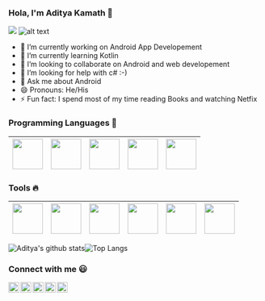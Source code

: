 ### Hola, I'm Aditya Kamath 👋
![](https://komarev.com/ghpvc/?username=adityakamath16)
![alt text](https://github.com/adityakamath16/adityakamath16/blob/master/images/banner/banner.jpg)
- 🔭 I’m currently working on Android App Developement
- 🌱 I’m currently learning Kotlin
- 👯 I’m looking to collaborate on Android and web developement
- 🤔 I’m looking for help with c# :-)
- 💬 Ask me about Android
- 😄 Pronouns: He/His
- ⚡ Fun fact: I spend most of my time reading Books and watching Netfix


### Programming Languages  :rocket:
|<img src="https://github.com/adityakamath16/adityakamath16/blob/master/images/Programming_languages/javalogo.png" width=60> | <img src="https://github.com/adityakamath16/adityakamath16/blob/master/images/Programming_languages/kotlin_logo.jpg" width=60> | <img src="https://github.com/adityakamath16/adityakamath16/blob/master/images/Programming_languages/logo-html-5.png" width=60> |<img src="https://github.com/adityakamath16/adityakamath16/blob/master/images/Programming_languages/phplogo.png" width=60> |<img src="https://github.com/adityakamath16/adityakamath16/blob/master/images/Programming_languages/dart.png" width=60> |
|:---:|:---:|:---:|:---:|:---:|


### Tools :fire:
|<img src="https://github.com/adityakamath16/adityakamath16/blob/master/images/tools/1200px-Android_Studio_icon.svg.png" width=60> | <img src="https://github.com/adityakamath16/adityakamath16/blob/master/images/tools/Adobe_Brackets_v0.0.x_icon.png" width=60>|  <img src="https://github.com/adityakamath16/adityakamath16/blob/master/images/tools/firebase.png" width=60> | <img src="https://github.com/adityakamath16/adityakamath16/blob/master/images/tools/25231.svg" width=60> |<img src="https://github.com/adityakamath16/adityakamath16/blob/master/images/tools/logo-stable.png" width=60> |<img src="https://github.com/adityakamath16/adityakamath16/blob/master/images/tools/flutter.png" width=60> |
|:---:|:---:|:---:|:---:|:---:|:---:|

![Aditya's github stats](https://github-readme-stats.vercel.app/api?username=adityakamath16)![Top Langs](https://github-readme-stats.vercel.app/api/top-langs/?username=adityakamath16)


### Connect with me :smiley:
<a href="https://twitter.com/adityakamath__">
  <img align="left" alt="Aditya Kamath Twitter" width="21px" src="https://github.com/adityakamath16/adityakamath16/blob/master/images/connect_with_me_images/twitter.svg" />
</a>
<a href="https://www.linkedin.com/in/adityakamath16/">
  <img align="left" alt="Aditya Kamath Linkdin" width="21px" src="https://github.com/adityakamath16/adityakamath16/blob/master/images/connect_with_me_images/linkedin.svg" />
</a>
<a href="https://www.instagram.com/adityakamath__/">
  <img align="left" alt="Aditya Kamath Instagram" width="21px" src="https://github.com/adityakamath16/adityakamath16/blob/master/images/connect_with_me_images/instagram-main.svg" />
</a>
<a href="https://www.facebook.com/adityakamath16">
  <img align="left" alt="Aditya Kamath Facebook" width="21px" src="https://github.com/adityakamath16/adityakamath16/blob/master/images/connect_with_me_images/facebook.svg" />
</a>
<a href="https://www.argsinfotech.com/">
  <img align="left" alt="Aditya Kamath Facebook" width="21px" src="https://github.com/adityakamath16/adityakamath16/blob/master/images/connect_with_me_images/www.svg"  />
</a>
